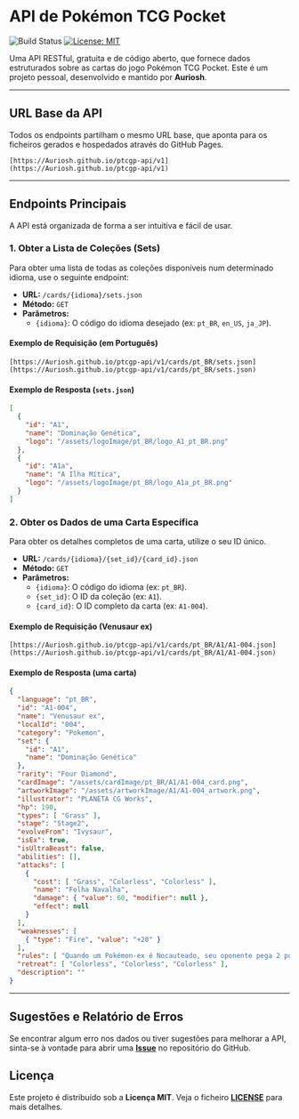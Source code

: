# API de Pokémon TCG Pocket

![Build Status](https://github.com/Auriosh/ptcgp-api/actions/workflows/build-api.yml/badge.svg)
[![License: MIT](https://img.shields.io/badge/License-MIT-yellow.svg)](https://opensource.org/licenses/MIT)

Uma API RESTful, gratuita e de código aberto, que fornece dados estruturados sobre as cartas do jogo Pokémon TCG Pocket. Este é um projeto pessoal, desenvolvido e mantido por **Auriosh**.

---

## URL Base da API

Todos os endpoints partilham o mesmo URL base, que aponta para os ficheiros gerados e hospedados através do GitHub Pages.

```
[https://Auriosh.github.io/ptcgp-api/v1](https://Auriosh.github.io/ptcgp-api/v1)
```

---

## Endpoints Principais

A API está organizada de forma a ser intuitiva e fácil de usar.

### 1. Obter a Lista de Coleções (Sets)

Para obter uma lista de todas as coleções disponíveis num determinado idioma, use o seguinte endpoint:

* **URL:** `/cards/{idioma}/sets.json`
* **Método:** `GET`
* **Parâmetros:**
    * `{idioma}`: O código do idioma desejado (ex: `pt_BR`, `en_US`, `ja_JP`).

#### Exemplo de Requisição (em Português)

```
[https://Auriosh.github.io/ptcgp-api/v1/cards/pt_BR/sets.json](https://Auriosh.github.io/ptcgp-api/v1/cards/pt_BR/sets.json)
```

#### Exemplo de Resposta (`sets.json`)

```json
[
  {
    "id": "A1",
    "name": "Dominação Genética",
    "logo": "/assets/logoImage/pt_BR/logo_A1_pt_BR.png"
  },
  {
    "id": "A1a",
    "name": "A Ilha Mítica",
    "logo": "/assets/logoImage/pt_BR/logo_A1a_pt_BR.png"
  }
]
```

### 2. Obter os Dados de uma Carta Específica

Para obter os detalhes completos de uma carta, utilize o seu ID único.

* **URL:** `/cards/{idioma}/{set_id}/{card_id}.json`
* **Método:** `GET`
* **Parâmetros:**
    * `{idioma}`: O código do idioma (ex: `pt_BR`).
    * `{set_id}`: O ID da coleção (ex: `A1`).
    * `{card_id}`: O ID completo da carta (ex: `A1-004`).

#### Exemplo de Requisição (Venusaur ex)

```
[https://Auriosh.github.io/ptcgp-api/v1/cards/pt_BR/A1/A1-004.json](https://Auriosh.github.io/ptcgp-api/v1/cards/pt_BR/A1/A1-004.json)
```

#### Exemplo de Resposta (uma carta)

```json
{
  "language": "pt_BR",
  "id": "A1-004",
  "name": "Venusaur ex",
  "localId": "004",
  "category": "Pokemon",
  "set": {
    "id": "A1",
    "name": "Dominação Genética"
  },
  "rarity": "Four Diamond",
  "cardImage": "/assets/cardImage/pt_BR/A1/A1-004_card.png",
  "artworkImage": "/assets/artworkImage/A1/A1-004_artwork.png",
  "illustrator": "PLANETA CG Works",
  "hp": 190,
  "types": [ "Grass" ],
  "stage": "Stage2",
  "evolveFrom": "Ivysaur",
  "isEx": true,
  "isUltraBeast": false,
  "abilities": [],
  "attacks": [
    {
      "cost": [ "Grass", "Colorless", "Colorless" ],
      "name": "Folha Navalha",
      "damage": { "value": 60, "modifier": null },
      "effect": null
    }
  ],
  "weaknesses": [
    { "type": "Fire", "value": "+20" }
  ],
  "rules": [ "Quando um Pokémon-ex é Nocauteado, seu oponente pega 2 pontos." ],
  "retreat": [ "Colorless", "Colorless", "Colorless" ],
  "description": ""
}
```

---

## Sugestões e Relatório de Erros

Se encontrar algum erro nos dados ou tiver sugestões para melhorar a API, sinta-se à vontade para abrir uma [**Issue**](https://github.com/Auriosh/ptcgp-api/issues) no repositório do GitHub.

## Licença

Este projeto é distribuído sob a **Licença MIT**. Veja o ficheiro [**LICENSE**](LICENSE) para mais detalhes.
